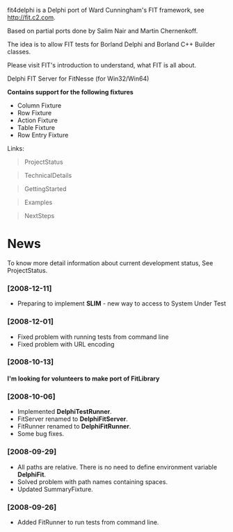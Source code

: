 fit4delphi is a Delphi port of Ward Cunningham's FIT framework, see http://fit.c2.com.

Based on partial ports done by Salim Nair and Martin Chernenkoff.

The idea is to allow FIT tests for Borland Delphi and Borland C++ Builder classes.

Please visit FIT's introduction to understand, what FIT is all about.

Delphi FIT Server for FitNesse (for Win32/Win64)

**Contains support for the following fixtures**
  * Column Fixture
  * Row Fixture
  * Action Fixture
  * Table Fixture
  * Row Entry Fixture

Links:

> ProjectStatus

> TechnicalDetails

> GettingStarted

> Examples

> NextSteps

# News #

To know more detail information about current development status, See ProjectStatus.

### [2008-12-11] ###
  * Preparing to implement **SLIM** - new way to access to System Under Test

### [2008-12-01] ###
  * Fixed problem with running tests from command line
  * Fixed problem with URL encoding

### [2008-10-13] ###
#### I'm looking for volunteers to make port of **FitLibrary** ####

### [2008-10-06] ###
  * Implemented **DelphiTestRunner**.
  * FitServer renamed to **DelphiFitServer**.
  * FitRunner renamed to **DelphiFitRunner**.
  * Some bug fixes.

### [2008-09-29] ###
  * All paths are relative. There is no need to define environment variable **DelphiFit**.
  * Solved problem with path names containing spaces.
  * Updated SummaryFixture.

### [2008-09-26] ###
  * Added FitRunner to run tests from command line.